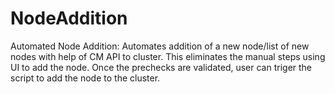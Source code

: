 # NodeAddition
Automated Node Addition: Automates addition of a new node/list of new nodes with help of CM API to cluster. This eliminates the manual steps using UI to add the node. Once the prechecks are validated, user can triger the script to add the node to the cluster.
